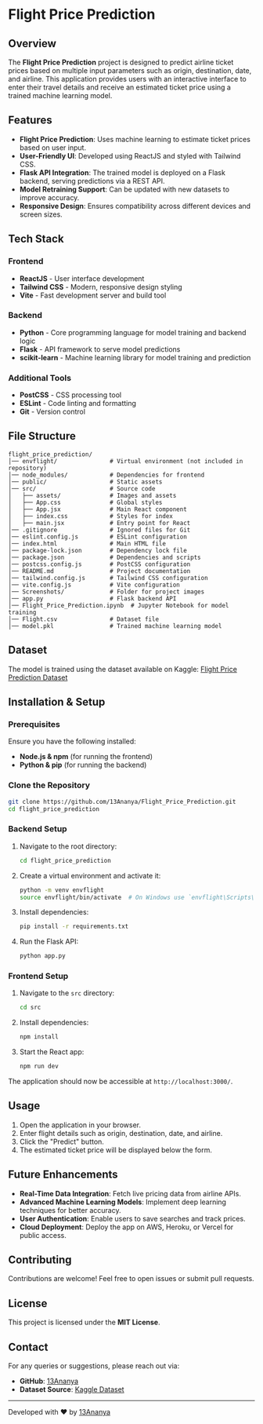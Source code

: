 # Flight Price Prediction

## Overview
The **Flight Price Prediction** project is designed to predict airline ticket prices based on multiple input parameters such as origin, destination, date, and airline. This application provides users with an interactive interface to enter their travel details and receive an estimated ticket price using a trained machine learning model.

## Features
- **Flight Price Prediction**: Uses machine learning to estimate ticket prices based on user input.
- **User-Friendly UI**: Developed using ReactJS and styled with Tailwind CSS.
- **Flask API Integration**: The trained model is deployed on a Flask backend, serving predictions via a REST API.
- **Model Retraining Support**: Can be updated with new datasets to improve accuracy.
- **Responsive Design**: Ensures compatibility across different devices and screen sizes.

## Tech Stack
### Frontend
- **ReactJS** - User interface development
- **Tailwind CSS** - Modern, responsive design styling
- **Vite** - Fast development server and build tool

### Backend
- **Python** - Core programming language for model training and backend logic
- **Flask** - API framework to serve model predictions
- **scikit-learn** - Machine learning library for model training and prediction

### Additional Tools
- **PostCSS** - CSS processing tool
- **ESLint** - Code linting and formatting
- **Git** - Version control

## File Structure
```
flight_price_prediction/
│── envflight/               # Virtual environment (not included in repository)
│── node_modules/            # Dependencies for frontend
│── public/                  # Static assets
│── src/                     # Source code
│   ├── assets/              # Images and assets
│   ├── App.css              # Global styles
│   ├── App.jsx              # Main React component
│   ├── index.css            # Styles for index
│   ├── main.jsx             # Entry point for React
│── .gitignore               # Ignored files for Git
│── eslint.config.js         # ESLint configuration
│── index.html               # Main HTML file
│── package-lock.json        # Dependency lock file
│── package.json             # Dependencies and scripts
│── postcss.config.js        # PostCSS configuration
│── README.md                # Project documentation
│── tailwind.config.js       # Tailwind CSS configuration
│── vite.config.js           # Vite configuration
│── Screenshots/             # Folder for project images
│── app.py                   # Flask backend API
│── Flight_Price_Prediction.ipynb  # Jupyter Notebook for model training
│── Flight.csv               # Dataset file
│── model.pkl                # Trained machine learning model
```

## Dataset
The model is trained using the dataset available on Kaggle:
[Flight Price Prediction Dataset](https://www.kaggle.com/datasets/shubhambathwal/flight-price-prediction)

## Installation & Setup
### Prerequisites
Ensure you have the following installed:
- **Node.js & npm** (for running the frontend)
- **Python & pip** (for running the backend)

### Clone the Repository
```sh
git clone https://github.com/13Ananya/Flight_Price_Prediction.git
cd flight_price_prediction
```

### Backend Setup
1. Navigate to the root directory:
   ```sh
   cd flight_price_prediction
   ```
2. Create a virtual environment and activate it:
   ```sh
   python -m venv envflight
   source envflight/bin/activate  # On Windows use `envflight\Scripts\activate`
   ```
3. Install dependencies:
   ```sh
   pip install -r requirements.txt
   ```
4. Run the Flask API:
   ```sh
   python app.py
   ```

### Frontend Setup
1. Navigate to the `src` directory:
   ```sh
   cd src
   ```
2. Install dependencies:
   ```sh
   npm install
   ```
3. Start the React app:
   ```sh
   npm run dev
   ```

The application should now be accessible at `http://localhost:3000/`.

## Usage
1. Open the application in your browser.
2. Enter flight details such as origin, destination, date, and airline.
3. Click the "Predict" button.
4. The estimated ticket price will be displayed below the form.

## Future Enhancements
- **Real-Time Data Integration**: Fetch live pricing data from airline APIs.
- **Advanced Machine Learning Models**: Implement deep learning techniques for better accuracy.
- **User Authentication**: Enable users to save searches and track prices.
- **Cloud Deployment**: Deploy the app on AWS, Heroku, or Vercel for public access.

## Contributing
Contributions are welcome! Feel free to open issues or submit pull requests.

## License
This project is licensed under the **MIT License**.

## Contact
For any queries or suggestions, please reach out via:
- **GitHub**: [13Ananya](https://github.com/13Ananya)
- **Dataset Source**: [Kaggle Dataset](https://www.kaggle.com/datasets/shubhambathwal/flight-price-prediction)

---
Developed with ❤️ by [13Ananya](https://github.com/13Ananya)


 
